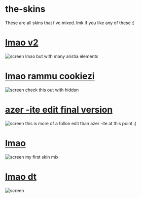 # the-skins
These are all skins that i've mixed. lmk if you like any of these :)
# [lmao v2](https://mega.nz/file/AjRlBIII#oHx4m9_sNC9lAPJRzqbr_uiS9zFSkuPkEDwPQI-rjlE)
![screen](https://i.imgur.com/pi00fru.png)
lmao but with many aristia elements
# [lmao rammu cookiezi](https://mega.nz/file/ZvQWgCiK#y8kuq-KMqwl17pqTAdIuKslLAblsKe7AM6hPlRbUcB4)
![screen](https://i.imgur.com/HWZuIcC.png)
check this out with hidden
# [azer -ite edit final version](https://mega.nz/file/t7IiCQgA#xi121Nkw8ZDEDqM25aNmgZ8pDCd9iaayjmZVa79npP8)
![screen](https://i.imgur.com/cY1FBgi.png)
this is more of a follon edit than azer -ite at this point :)
# [lmao](https://mega.nz/file/Fzw23TgK#I1cbfwGw-uVMvKSe-lXkiFqZ4FaB9Hk9PKBtXRF4q-0)
![screen](https://i.imgur.com/FK5iaqC.png)
my first skin mix
# [lmao dt](https://mega.nz/file/hygkzAxB#Gg5i07XcmGtrAqA8przkaw0gO7aKwY1p0Tma7GzAILY)
![screen](https://i.imgur.com/llx0ot9.png)
